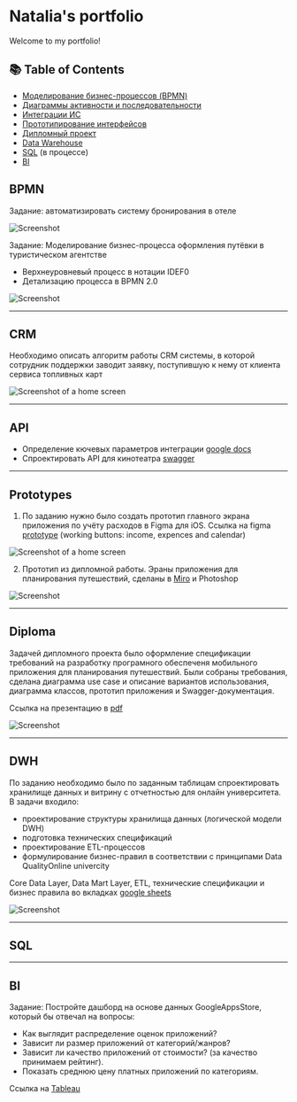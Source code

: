 <h1>Natalia's portfolio</h1>

Welcome to my portfolio!
## 📚 Table of Contents

- [Моделирование бизнес-процессов (BPMN)](#BPMN)
- [Диаграммы активности и последовательности](#CRM)
- [Интеграции ИС](#API)
- [Прототипирование интерфейсов](#Prototypes)
- [Дипломный проект](#Diploma)
- [Data Warehouse](#DWH)
- [SQL](#SQL) (в процессе)
- [BI](#BI)




## BPMN

Задание: автоматизировать систему бронирования в отеле

![Screenshot](bpmn.jpg)

Задание: Моделирование бизнес-процесса оформления путёвки в туристическом агентстве
- Верхнеуровневый процесс в нотации IDEF0 
- Детализацию процесса в BPMN 2.0

![Screenshot](bpmn_idef0.jpg) 
___

## CRM
Необходимо описать алгоритм работы CRM системы, в которой сотрудник поддержки заводит заявку, поступившую к нему от клиента сервиса топливных карт

![Screenshot of a home screen](diagram_crm.jpg)
___

## API
- Определение кючевых параметров интеграции  <a href="https://docs.google.com/document/d/11UA9l0pmHD3amXFuyFQdH593jZOck3-i77AkVvsEhhw/edit?usp=sharing">google docs</a>
- Спроектировать API для кинотеатра [swagger](https://app.swaggerhub.com/apis/lianess/Iskorka2/1.0.1)
___

## Prototypes
1. По заданию нужно было создать прототип главного экрана приложения по учёту расходов в Figma для iOS. Ссылка на figma <a href="https://www.figma.com/proto/fKyYFi0qrNkGeUYZLYyP6y/%D0%9F%D1%80%D0%BE%D1%82%D0%BE%D1%82%D0%B8%D0%BF?node-id=2-3&scaling=scale-down&page-id=1%3A2&starting-point-node-id=2%3A3&mode=design&t=d8PeZjRUUQvIGgCz-1" target="_blank">prototype</a> (working buttons: income, expences and calendar)
   
![Screenshot of a home screen](figma.jpg)

2. Прототип из дипломной работы. Эраны приложения для планирования путешествий, сделаны в <a href="https://miro.com/app/board/o9J_kz8XEt4=/?share_link_id=271714930996">Miro</a> и Photoshop
   
![Screenshot](prototype_diploma.jpg)
___

## Diploma
Задачей дипломного проекта было оформление спецификации требований на разработку програмного обеспеченя мобильного приложения для планирования путешествий. Были собраны требования, сделана диаграмма use case и описание вариантов использования, диаграмма классов, прототип приложения и Swagger-документация.

Ссылка на презентацию в [pdf](diploma.pptx.pdf) 

![Screenshot](diploma_title.jpg)

___
## DWH
По заданию необходимо было по заданным таблицам спроектировать хранилище данных и витрину с отчетностью для онлайн университета.
В задачи входило:
- проектирование структуры хранилища данных (логической модели DWH)
- подготовка технических спецификаций
- проектирование ETL-процессов
- формулирование бизнес-правил в соответствии с принципами Data QualityOnline univercity

Core Data Layer, Data Mart Layer, ETL, технические спецификации и бизнес правила во вкладках <a href="https://docs.google.com/spreadsheets/d/17Da7IS6fAjHAVv1_yUw3HUlk2hFT_h_5kpTfDOwxJ-s/edit?usp=sharing">google sheets</a>

![Screenshot](dwh.jpg)
___

## SQL



___

## BI
Задание:
Постройте дашборд на основе данных GoogleAppsStore, который бы отвечал на вопросы:
- Как выглядит распределение оценок приложений?
- Зависит ли размер приложений от категорий/жанров?
- Зависит ли качество приложений от стоимости? (за качество принимаем рейтинг).
- Показать среднюю цену платных приложений по категориям.
  
Ссылка на <a href="https://public.tableau.com/app/profile/natalia.shvedova/viz/Businessintelligence_16900433756250/Dashboard1">Tableau</a>

